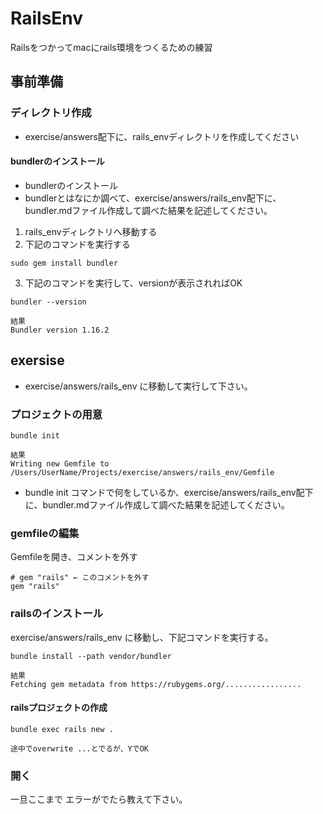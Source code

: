 # RailsEnv
Railsをつかってmacにrails環境をつくるための練習

## 事前準備
### ディレクトリ作成
* exercise/answers配下に、rails_envディレクトリを作成してください

#### bundlerのインストール
* bundlerのインストール
* bundlerとはなにか調べて、exercise/answers/rails_env配下に、bundler.mdファイル作成して調べた結果を記述してください。

1. rails_envディレクトリへ移動する
2. 下記のコマンドを実行する
```
sudo gem install bundler
```
3. 下記のコマンドを実行して、versionが表示されればOK
```
bundler --version

結果
Bundler version 1.16.2
```

## exersise
* exercise/answers/rails_env に移動して実行して下さい。

### プロジェクトの用意
```
bundle init

結果
Writing new Gemfile to /Users/UserName/Projects/exercise/answers/rails_env/Gemfile
```

* bundle init コマンドで何をしているか、exercise/answers/rails_env配下に、bundler.mdファイル作成して調べた結果を記述してください。

### gemfileの編集

Gemfileを開き、コメントを外す
```
# gem "rails" ← このコメントを外す
gem "rails"
```

### railsのインストール
exercise/answers/rails_env に移動し、下記コマンドを実行する。
```
bundle install --path vendor/bundler

結果
Fetching gem metadata from https://rubygems.org/.................
```

#### railsプロジェクトの作成
```
bundle exec rails new .

途中でoverwrite ...とでるが、YでOK
```

### 開く


一旦ここまで
エラーがでたら教えて下さい。

